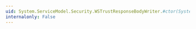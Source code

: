 ```yaml
---
uid: System.ServiceModel.Security.WSTrustResponseBodyWriter.#ctor(System.IdentityModel.Protocols.WSTrust.RequestSecurityTokenResponse,System.IdentityModel.Protocols.WSTrust.WSTrustResponseSerializer,System.IdentityModel.Protocols.WSTrust.WSTrustSerializationContext)
internalonly: False
---
```

